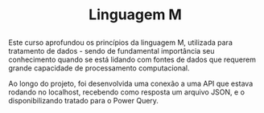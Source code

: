 <h1 align="center"> Linguagem M </h1>

##

<div>

  <p>Este curso aprofundou os princípios da linguagem M, utilizada para tratamento de dados - sendo de fundamental importância seu conhecimento quando se está lidando com fontes de dados que requerem grande capacidade de processamento computacional. </p>

  <p>Ao longo do projeto, foi desenvolvida uma conexão a uma API que estava rodando no localhost, recebendo como resposta um arquivo JSON, e o disponibilizando tratado para o Power Query.</p>

  </div>